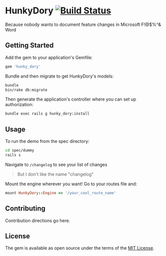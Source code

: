 # HunkyDory [![Build Status](https://travis-ci.org/brendanthomas1/hunky_dory.svg?branch=master)](https://travis-ci.org/brendanthomas1/hunky_dory)
Because nobody wants to document feature changes in Microsoft F!@$%^& Word


## Getting Started
Add the gem to your application's Gemfile:
```ruby
gem 'hunky_dory'
```

Bundle and then migrate to get HunkyDory's models:
```bash
bundle
bin/rake db:migrate
```

Then generate the application's controller where you can set up authorization:
```bash
bundle exec rails g hunky_dory:install
```

## Usage
To run the demo from the spec directory:
```bash
cd spec/dummy
rails s
```

Navigate to `/changelog` to see your list of changes

> But I don't like the name "changelog"

Mount the engine wherever you want! Go to your routes file and:
```ruby
mount HunkyDory::Engine => '/your_cool_route_name'
```

## Contributing
Contribution directions go here.

## License
The gem is available as open source under the terms of the [MIT License](http://opensource.org/licenses/MIT).
